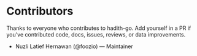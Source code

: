 # Contributors

Thanks to everyone who contributes to hadith-go. Add yourself in a PR if you’ve contributed code, docs, issues, reviews, or data improvements.

- Nuzli Latief Hernawan (@foozio) — Maintainer

